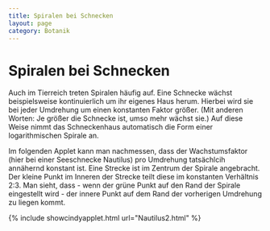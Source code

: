 ```yaml
---
title: Spiralen bei Schnecken
layout: page
category: Botanik
---
```

# Spiralen bei Schnecken

Auch im Tierreich treten Spiralen häufig auf.
Eine Schnecke wächst beispielsweise kontinuierlich um ihr eigenes Haus herum.
Hierbei wird sie bei jeder Umdrehung um einen konstanten Faktor größer.
(Mit anderen Worten: Je größer die Schnecke ist, umso mehr
wächst sie.) Auf diese Weise nimmt das Schneckenhaus automatisch die
Form einer logarithmischen Spirale an.
<p></p>
Im folgenden Applet kann man nachmessen, dass der Wachstumsfaktor (hier bei einer
Seeschnecke Nautilus) pro Umdrehung tatsächlcih annähernd konstant ist.
Eine Strecke ist im Zentrum der Spirale angebracht. Der kleine Punkt im Inneren der Strecke
teilt diese im konstanten Verhältnis 2:3. Man sieht, dass - wenn der grüne Punkt auf den Rand der Spirale eingestellt wird -
der innere Punkt auf dem Rand der vorherigen Umdrehung zu liegen kommt.

{% include showcindyapplet.html url="Nautilus2.html" %}

